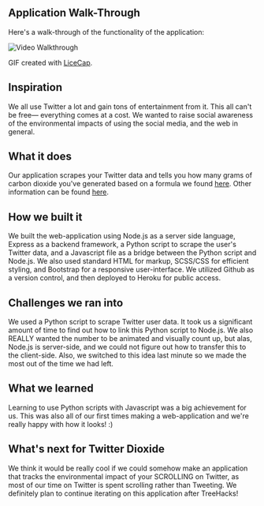 ## Application Walk-Through
Here's a walk-through of the functionality of the application:

<img src='https://i.imgur.com/TIjsyNw.gif' title='Video Walkthrough' width='' alt='Video Walkthrough'/>

GIF created with [LiceCap](http://www.cockos.com/licecap/).


## Inspiration 
We all use Twitter a lot and gain tons of entertainment from it. This all can't be free— everything comes at a cost. We wanted to raise social awareness of the environmental impacts of using the social media, and the web in general.

## What it does 
Our application scrapes your Twitter data and tells you how many grams of carbon dioxide you've generated based on a formula we found [here](https://www.treehugger.com/clean-technology/twittering-adds-how-much-to-your-carbon-footprint.html). Other information can be found [here](https://climatecare.org/infographic-the-carbon-footprint-of-the-internet/).

## How we built it 
We built the web-application using Node.js as a server side language, Express as a backend framework, a Python script to scrape the user's Twitter data, and a Javascript file as a bridge between the Python script and Node.js. We also used standard HTML for markup, SCSS/CSS for efficient styling, and Bootstrap for a responsive user-interface. We utilized Github as a version control, and then deployed to Heroku for public access.

## Challenges we ran into 
We used a Python script to scrape Twitter user data. It took us a significant amount of time to find out how to link this Python script to Node.js. We also REALLY wanted the number to be animated and visually count up, but alas, Node.js is server-side, and we could not figure out how to transfer this to the client-side. Also, we switched to this idea last minute so we made the most out of the time we had left.

## What we learned 
Learning to use Python scripts with Javascript was a big achievement for us. This was also all of our first times making a web-application and we're really happy with how it looks! :) 

## What's next for Twitter Dioxide 
We think it would be really cool if we could somehow make an application that tracks the environmental impact of your SCROLLING on Twitter, as most of our time on Twitter is spent scrolling rather than Tweeting. We definitely plan to continue iterating on this application after TreeHacks!
